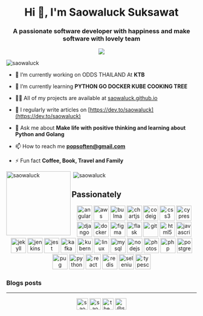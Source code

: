 <h1 align="center">Hi 👋, I'm Saowaluck Suksawat</h1>
<h3 align="center">A passionate software developer with happiness and make software with lovely team</h3>
<p align="center"><img src="https://github-profile-trophy.vercel.app/?username=saowaluck&count_private=true" /></p>


<p align="left"> <img src="https://komarev.com/ghpvc/?username=saowaluck" alt="saowaluck" /> </p>

- 🔭 I’m currently working on ODDS THAILAND  At **KTB**

- 🌱 I’m currently learning **PYTHON GO DOCKER KUBE COOKING TREE**

- 👨‍💻 All of my projects are available at [saowaluck.github.io](saowaluck.github.io)

- 📝 I regularly write articles on [https://dev.to/saowaluck](https://dev.to/saowaluck)

- 💬 Ask me about **Make life with positive thinking and learning about Python and Golang**

- 📫 How to reach me **popsoften@gmail.com**

- ⚡ Fun fact **Coffee, Book, Travel and Family**


<p><img  height="170" align="left" src="https://github-readme-stats.vercel.app/api/top-langs/?username=saowaluck&layout=compact&hide=html" alt="saowaluck" /></p>
<p>&nbsp;<img align="center" src="https://github-readme-stats.vercel.app/api?username=saowaluck&show_icons=true" alt="saowaluck" /></p>

## Passionately 

<div align="center"><img src="https://devicons.github.io/devicon/devicon.git/icons/angularjs/angularjs-original.svg"
        alt="angularjs" width="40" height="40" /> <img
        src="https://devicons.github.io/devicon/devicon.git/icons/amazonwebservices/amazonwebservices-original-wordmark.svg"
        alt="aws" width="40" height="40" /> <img
        src="https://raw.githubusercontent.com/gilbarbara/logos/804dc257b59e144eaca5bc6ffd16949752c6f789/logos/bulma.svg"
        alt="bulma" width="40" height="40" /> <img src="https://www.chartjs.org/media/logo-title.svg" alt="chartjs"
        width="40" height="40" /> <img src="https://cdn.worldvectorlogo.com/logos/codeigniter.svg" alt="codeigniter"
        width="40" height="40" /> <img
        src="https://devicons.github.io/devicon/devicon.git/icons/css3/css3-original-wordmark.svg" alt="css3" width="40"
        height="40" /> <img
        src="https://raw.githubusercontent.com/simple-icons/simple-icons/6e46ec1fc23b60c8fd0d2f2ff46db82e16dbd75f/icons/cypress.svg"
        alt="cypress" width="40" height="40" /> <img
        src="https://devicons.github.io/devicon/devicon.git/icons/django/django-original.svg" alt="django" width="40"
        height="40" /> <img
        src="https://devicons.github.io/devicon/devicon.git/icons/docker/docker-original-wordmark.svg" alt="docker"
        width="40" height="40" /> <img src="https://www.vectorlogo.zone/logos/figma/figma-icon.svg" alt="figma"
        width="40" height="40" /> <img src="https://www.vectorlogo.zone/logos/pocoo_flask/pocoo_flask-icon.svg"
        alt="flask" width="40" height="40" /> <img src="https://www.vectorlogo.zone/logos/git-scm/git-scm-icon.svg"
        alt="git" width="40" height="40" /> <img
        src="https://devicons.github.io/devicon/devicon.git/icons/html5/html5-original-wordmark.svg" alt="html5"
        width="40" height="40" /> <img
        src="https://devicons.github.io/devicon/devicon.git/icons/javascript/javascript-original.svg" alt="javascript"
        width="40" height="40" /> <img src="https://www.vectorlogo.zone/logos/jekyllrb/jekyllrb-icon.svg" alt="jekyll"
        width="40" height="40" /> <img src="https://www.vectorlogo.zone/logos/jenkins/jenkins-icon.svg" alt="jenkins"
        width="40" height="40" /> <img src="https://www.vectorlogo.zone/logos/jestjsio/jestjsio-icon.svg" alt="jest"
        width="40" height="40" /> <img src="https://www.vectorlogo.zone/logos/apache_kafka/apache_kafka-icon.svg"
        alt="kafka" width="40" height="40" /> <img
        src="https://www.vectorlogo.zone/logos/kubernetes/kubernetes-icon.svg" alt="kubernetes" width="40"
        height="40" /> <img src="https://devicons.github.io/devicon/devicon.git/icons/linux/linux-original.svg"
        alt="linux" width="40" height="40" /> <img
        src="https://devicons.github.io/devicon/devicon.git/icons/mysql/mysql-original-wordmark.svg" alt="mysql"
        width="40" height="40" /> <img
        src="https://devicons.github.io/devicon/devicon.git/icons/nodejs/nodejs-original-wordmark.svg" alt="nodejs"
        width="40" height="40" /> <img
        src="https://devicons.github.io/devicon/devicon.git/icons/photoshop/photoshop-plain.svg" alt="photoshop"
        width="40" height="40" /> <img src="https://devicons.github.io/devicon/devicon.git/icons/php/php-original.svg"
        alt="php" width="40" height="40" /> <img
        src="https://devicons.github.io/devicon/devicon.git/icons/postgresql/postgresql-original-wordmark.svg"
        alt="postgresql" width="40" height="40" /> <img src="https://cdn.worldvectorlogo.com/logos/pug.svg" alt="pug"
        width="40" height="40" /> <img
        src="https://devicons.github.io/devicon/devicon.git/icons/python/python-original.svg" alt="python" width="40"
        height="40" /> <img src="https://devicons.github.io/devicon/devicon.git/icons/react/react-original-wordmark.svg"
        alt="react" width="40" height="40" /> <img
        src="https://devicons.github.io/devicon/devicon.git/icons/redis/redis-original-wordmark.svg" alt="redis"
        width="40" height="40" /> <img
        src="https://raw.githubusercontent.com/detain/svg-logos/780f25886640cef088af994181646db2f6b1a3f8/svg/selenium-logo.svg"
        alt="selenium" width="40" height="40" /> <img
        src="https://devicons.github.io/devicon/devicon.git/icons/typescript/typescript-original.svg" alt="typescript"
        width="40" height="40" />
</div>

### Blogs posts
<!-- BLOG-POST-LIST:START -->
<!-- BLOG-POST-LIST:END -->


____
<p align="center">
<a href="https://dev.to/saowaluck" target="blank"><img align="center" src="https://cdn.jsdelivr.net/npm/simple-icons@3.0.1/icons/dev-dot-to.svg" alt="saowaluck" height="30" width="30" /></a>
<a href="https://fb.com/saowaluck suksawat" target="blank"><img align="center" src="https://cdn.jsdelivr.net/npm/simple-icons@3.0.1/icons/facebook.svg" alt="saowaluck suksawat" height="30" width="30" /></a>
<a href="https://instagram.com/the_poppy_mall" target="blank"><img align="center" src="https://cdn.jsdelivr.net/npm/simple-icons@3.0.1/icons/instagram.svg" alt="the_poppy_mall" height="30" width="30" /></a>
<a href="https://medium.com/@saowaluck" target="blank"><img align="center" src="https://cdn.jsdelivr.net/npm/simple-icons@3.0.1/icons/medium.svg" alt="@saowaluck" height="30" width="30" /></a>
</p>
